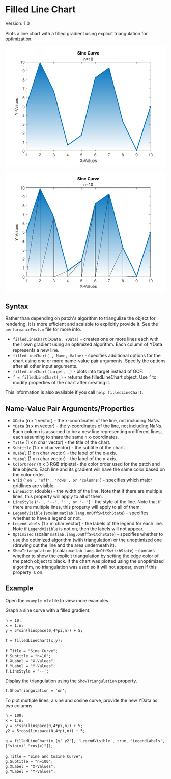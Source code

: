 # Filled Line Chart

Version: 1.0

Plots a line chart with a filled gradient using explicit triangulation for optimization.

![Example of Filled Line Chart by plotting a sine curve.](./example.png)

![Example of Filled Line Chart by plotting a sine curve with the triangulation shown.](./exampleWithTriangulation.png)

## Syntax
Rather than depending on patch's algorithm to triangulize the object for rendering, it is more efficient and scalable to explicitly provide it. See the `performanceTest.m` file for more info.

- `filledLineChart(XData, YData)` - creates one or more lines each with their own gradient using an optimized algorithm. Each column of YData represents a new line.
- `filledLineChart(_, Name, Value)` - specifies additional options for the chart using one or more name-value pair arguments. Specify the options after all other input arguments.
- `filledLineChart(target, _)` - plots into target instead of GCF.
- `f = filledLineChart(_)` - returns the filledLineChart object. Use `f` to modify properties of the chart after creating it.

This information is also available if you call `help filledLineChart`.

## Name-Value Pair Arguments/Properties
- `XData` (n x 1 vector) - the x-coordinates of the line, not including NaNs.
- `YData` (n x m vector) - the y-coordinates of the line, not including NaNs. Each column is assumed to be a new line representing `m` different lines, each assuming to share the same `n` x-coordinates.
- `Title` (1 x n char vector) - the title of the chart.
- `Subtitle` (1 x n char vector) - the subtitle of the chart.
- `XLabel` (1 x n char vector) - the label of the x-axis.
- `YLabel` (1 x n char vector) - the label of the y-axis.
- `ColorOrder` (n x 3 RGB triplets)- the color order used for the patch and line objects. Each line and its gradient will have the same color based on the color order.
- `Grid` (`'on', 'off', 'rows', or 'columns'`) - specifies which major gridlines are visible.
- `LineWidth` (double) - the width of the line. Note that if there are multiple lines, this property will apply to all of them.
- `LineStyle` (`'-', '--', ':', or '-.'`) - the style of the line. Note that if there are multiple lines, this property will apply to all of them.
- `LegendVisible` (scalar `matlab.lang.OnOffSwitchState`) - specifies whether to have a legend or not.
- `LegendLabels` (1 x m char vector) - the labels of the legend for each line. Note if `LegendVisible` is not on, then the labels will not appear.
- `Optimized` (scalar `matlab.lang.OnOffSwitchState`) - specifies whether to use the optimized algorithm (with triangulation) or the unoptimized one (drawing out the line and the area underneath it).
- `ShowTriangulation` (scalar `matlab.lang.OnOffSwitchState`) - species whether to show the explicit triangulation by setting the edge color of the patch object to black. If the chart was plotted using the unoptimized algorithm, no triangulation was used so it will not appear, even if this property is on.


## Example
Open the `example.mlx` file to view more examples.

Graph a sine curve with a filled gradient.
```
n = 10;
x = 1:n;
y = 5*sin(linspace(0,4*pi,n)) + 5;

f = filledLineChart(x,y);

f.Title = "Sine Curve";
f.Subtitle = "n=10";
f.XLabel = "X-Values";
f.YLabel = "Y-Values";
f.LineStyle = '--';
```

Display the triangulation using the `ShowTriangulation` property.
```
f.ShowTriangulation = 'on';
```

To plot multiple lines, a sine and cosine curve, provide the new YData as two columns.
```
n = 100;
x = 1:n;
y = 5*sin(linspace(0,4*pi,n)) + 5;
y2 = 5*cos(linspace(0,4*pi,n)) + 5;

g = filledLineChart(x,[y' y2'], 'LegendVisible', true, 'LegendLabels', ["sin(x)" "cos(x)"]);

g.Title = "Sine and Cosine Curve";
g.Subtitle = "n=100";
g.XLabel = "X-Values";
g.YLabel = "Y-Values";
```



